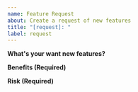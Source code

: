 ```yaml
---
name: Feature Request
about: Create a request of new features
title: "[request]: "
label: request
---
```


**What's your want new features?**

<!-- Please describe your want new features. -->

**Benefits (Required)**

<!-- Please describe benefit if we implemented your requested features -->

**Risk (Required)**

<!-- Please describe risk of your requested features -->

<!-- 
NOTE:

if you want to send us your feature request,
we think of you agreed our Code of Conduct and Support Policy.

And you can see our Code of Conduct and Support Policy is here:

- https://github.com/nyarla/.github/blob/main/CODE_OF_CONDUCT.md
- https://github.com/nyarla/.github/blob/main/SUPPORT.md

-->
